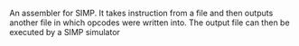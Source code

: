 An assembler for SIMP.
It takes instruction from a file and then outputs another file in which opcodes were written into.
The output file can then be executed by a SIMP simulator

